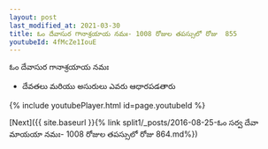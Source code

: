 ```yaml
---
layout: post
last_modified_at: 2021-03-30
title: ఓం దేవాసుర గానాశ్రయాయ నమః- 1008 రోజుల తపస్సులో రోజు  855
youtubeId: 4fMcZe1IouE
---
```

 
 
 ఓం దేవాసుర గానాశ్రయాయ నమః  
 
 -  దేవతలు మరియు అసురులు ఎవరు ఆధారపడతారు 
 
  
 
  
 
 
 
 
 
 


{% include youtubePlayer.html id=page.youtubeId %}
 
[Next]({{ site.baseurl }}{% link  split1/_posts/2016-08-25-ఓం సర్వ దేవా మాయయా నమః- 1008 రోజుల తపస్సులో రోజు  864.md%})
 
